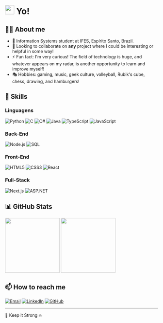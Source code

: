 # <img src="https://media.giphy.com/media/hvRJCLFzcasrR4ia7z/giphy.gif" width="30px"> Yo! 

## 👨‍💻 About me

- 🔭 Information Systems student at IFES, Espírito Santo, Brazil.
- 👯 Looking to collaborate on **any** project where I could be interesting or helpful in some way!
- ⚡ Fun fact: I'm very curious! The field of technology is huge, and whatever appears on my radar, is another opportunity to learn and improve myself!
- 🎭 Hobbies: gaming, music, geek culture, volleyball, Rubik's cube, chess, drawing, and hamburgers!

## 🚀 Skills

### Linguagens
![Python](https://img.shields.io/badge/-Python-3776AB?style=flat&logo=python&logoColor=white)
![C](https://img.shields.io/badge/-C-A8B9CC?style=flat&logo=c&logoColor=black)
![C#](https://img.shields.io/badge/-C%23-239120?style=flat&logo=c-sharp&logoColor=white)
![Java](https://img.shields.io/badge/-Java-007396?style=flat&logo=java&logoColor=white)
![TypeScript](https://img.shields.io/badge/-TypeScript-3178C6?style=flat&logo=typescript&logoColor=white)
![JavaScript](https://img.shields.io/badge/-JavaScript-F7DF1E?style=flat&logo=javascript&logoColor=black)

### Back-End
![Node.js](https://img.shields.io/badge/-Node.js-339933?style=flat&logo=node.js&logoColor=white)
![SQL](https://img.shields.io/badge/-SQL-4479A1?style=flat&logo=mysql&logoColor=white)

### Front-End
![HTML5](https://img.shields.io/badge/-HTML5-E34F26?style=flat&logo=html5&logoColor=white)
![CSS3](https://img.shields.io/badge/-CSS3-1572B6?style=flat&logo=css3&logoColor=white)
![React](https://img.shields.io/badge/-React-61DAFB?style=flat&logo=react&logoColor=black)

### Full-Stack
![Next.js](https://img.shields.io/badge/-Next.js-000000?style=flat&logo=next.js&logoColor=white)
![ASP.NET](https://img.shields.io/badge/-ASP.NET-512BD4?style=flat&logo=dotnet&logoColor=white)

## 📊 GitHub Stats

<img height="180em" src="https://github-readme-stats.vercel.app/api?username=PauloYo&show_icons=true&theme=dracula&include_all_commits=true&count_private=true"/>
<img height="180em" src="https://github-readme-stats.vercel.app/api/top-langs/?username=PauloYo&layout=compact&langs_count=7&theme=dracula"/>

## 📫 How to reach me

[![Email](https://img.shields.io/badge/-Email-D14836?style=flat&logo=gmail&logoColor=white)](mailto:paulosousasancheslopes@gmail.com)
[![LinkedIn](https://img.shields.io/badge/-LinkedIn-0077B5?style=flat&logo=linkedin&logoColor=white)](https://www.linkedin.com/in/paulosslopes/)
[![GitHub](https://img.shields.io/badge/-GitHub-181717?style=flat&logo=github&logoColor=white)](https://github.com/PauloYo)

---

💪 Keep it Strong 🔥
